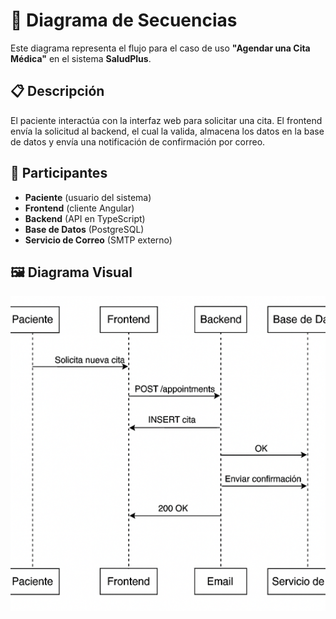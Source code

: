 
# 🔄 Diagrama de Secuencias

Este diagrama representa el flujo para el caso de uso **"Agendar una Cita Médica"** en el sistema **SaludPlus**.

## 📋 Descripción

El paciente interactúa con la interfaz web para solicitar una cita. El frontend envía la solicitud al backend, el cual la valida, almacena los datos en la base de datos y envía una notificación de confirmación por correo.

## 🧩 Participantes

- **Paciente** (usuario del sistema)
- **Frontend** (cliente Angular)
- **Backend** (API en TypeScript)
- **Base de Datos** (PostgreSQL)
- **Servicio de Correo** (SMTP externo)

## 🖼️ Diagrama Visual

![alt text](img/secuencia.png)
